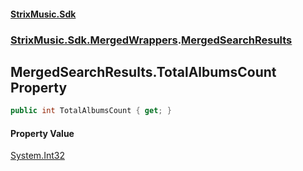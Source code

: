 #### [StrixMusic.Sdk](./index.md 'index')
### [StrixMusic.Sdk.MergedWrappers](./StrixMusic-Sdk-MergedWrappers.md 'StrixMusic.Sdk.MergedWrappers').[MergedSearchResults](./StrixMusic-Sdk-MergedWrappers-MergedSearchResults.md 'StrixMusic.Sdk.MergedWrappers.MergedSearchResults')
## MergedSearchResults.TotalAlbumsCount Property
```csharp
public int TotalAlbumsCount { get; }
```
#### Property Value
[System.Int32](https://docs.microsoft.com/en-us/dotnet/api/System.Int32 'System.Int32')  

